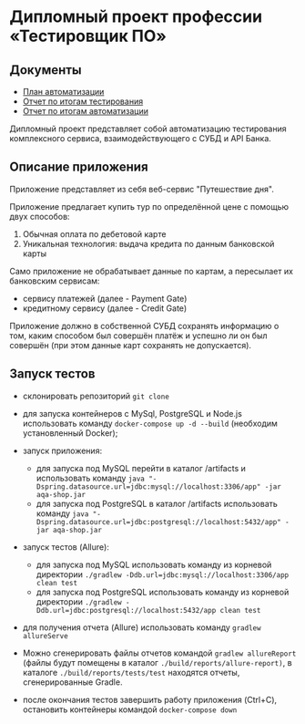 # Дипломный проект профессии «Тестировщик ПО»

## Документы

* [План автоматизации](https://github.com/frantzev/diploma/blob/master/docs/plan.md)
* [Отчет по итогам тестирования](https://github.com/frantzev/diploma/blob/master/docs/report.md)
* [Отчет по итогам автоматизации]()

Дипломный проект представляет собой автоматизацию тестирования комплексного сервиса, взаимодействующего с СУБД и API Банка.

## Описание приложения
Приложение представляет из себя веб-сервис "Путешествие дня".

Приложение предлагает купить тур по определённой цене с помощью двух способов:

1. Обычная оплата по дебетовой карте
1. Уникальная технология: выдача кредита по данным банковской карты

Само приложение не обрабатывает данные по картам, а пересылает их банковским сервисам:

- сервису платежей (далее - Payment Gate)
- кредитному сервису (далее - Credit Gate)

Приложение должно в собственной СУБД сохранять информацию о том, каким способом был совершён платёж и успешно ли он был совершён (при этом данные карт сохранять не допускается).

## Запуск тестов
- склонировать репозиторий `git clone`
- для запуска контейнеров с MySql, PostgreSQL и Node.js использовать команду `docker-compose up -d --build` (необходим установленный Docker);
- запуск приложения:
  - для запуска под MySQL перейти в каталог /artifacts и использовать команду
`java "-Dspring.datasource.url=jdbc:mysql://localhost:3306/app" -jar aqa-shop.jar` 
   - для запуска под PostgreSQL в каталог /artifacts использовать команду
`java "-Dspring.datasource.url=jdbc:postgresql://localhost:5432/app" -jar aqa-shop.jar`
- запуск тестов (Allure):
  - для запуска под MySQL использовать команду из корневой директории
`./gradlew -Ddb.url=jdbc:mysql://localhost:3306/app clean test` 
  - для запуска под PostgreSQL использовать команду из корневой директории
`./gradlew -Ddb.url=jdbc:postgresql://localhost:5432/app clean test`
    
- для получения отчета (Allure) использовать команду `gradlew allureServe`
- Можно сгенерировать файлы отчетов командой `gradlew allureReport` (файлы будут помещены в каталог `./build/reports/allure-report)`, в каталоге `./build/reports/tests/test` находятся отчеты, сгенерированные Gradle.
- после окончания тестов завершить работу приложения (Ctrl+C), остановить контейнеры командой `docker-compose down`
